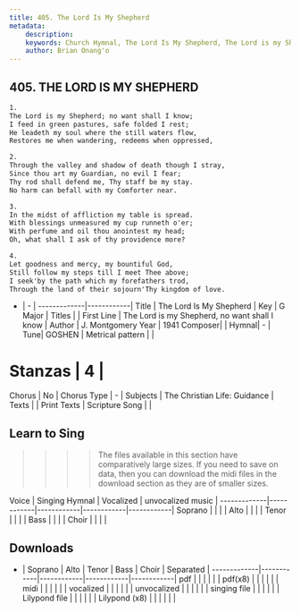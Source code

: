 ```yaml
---
title: 405. The Lord Is My Shepherd
metadata:
    description: 
    keywords: Church Hymnal, The Lord Is My Shepherd, The Lord is my Shepherd, no want shall I know, 
    author: Brian Onang'o
---
```



## 405. THE LORD IS MY SHEPHERD

```txt
1.
The Lord is my Shepherd; no want shall I know; 
I feed in green pastures, safe folded I rest; 
He leadeth my soul where the still waters flow, 
Restores me when wandering, redeems when oppressed, 

2.
Through the valley and shadow of death though I stray, 
Since thou art my Guardian, no evil I fear; 
Thy rod shall defend me, Thy staff be my stay. 
No harm can befall with my Comforter near. 

3.
In the midst of affliction my table is spread. 
With blessings unmeasured my cup runneth o'er; 
With perfume and oil thou anointest my head; 
Oh, what shall I ask of thy providence more? 

4.
Let goodness and mercy, my bountiful God, 
Still follow my steps till I meet Thee above; 
I seek'by the path which my forefathers trod, 
Through the land of their sojourn'Thy kingdom of love.
```

- |   -  |
-------------|------------|
Title | The Lord Is My Shepherd |
Key | G Major |
Titles |  |
First Line | The Lord is my Shepherd, no want shall I know |
Author | J. Montgomery
Year | 1941
Composer|  |
Hymnal|  - |
Tune| GOSHEN |
Metrical pattern | |
# Stanzas | 4 |
Chorus | No |
Chorus Type | - |
Subjects | The Christian Life: Guidance |
Texts |  |
Print Texts | 
Scripture Song |  |
  
## Learn to Sing

>>>> The files available in this section have comparatively large sizes. If you need to save on data, then you can download the midi files in the download section as they are of smaller sizes.

Voice |  Singing Hymnal | Vocalized | unvocalized music |
-------------|------------|------------|------------|------------|
Soprano | | | |
Alto | | | |
Tenor | | | |
Bass | | | |
Choir | | | |

## Downloads

- |  Soprano | Alto | Tenor | Bass | Choir | Separated |
-------------|------------|------------|------------|------------|
pdf | | | | | |
pdf(x8) | | | | | |
midi | | | | | |
vocalized | | | | | |
unvocalized | | | | | |
singing file | | | | | |
Lilypond file | | | | | |
Lilypond (x8) | | | | | |
  
